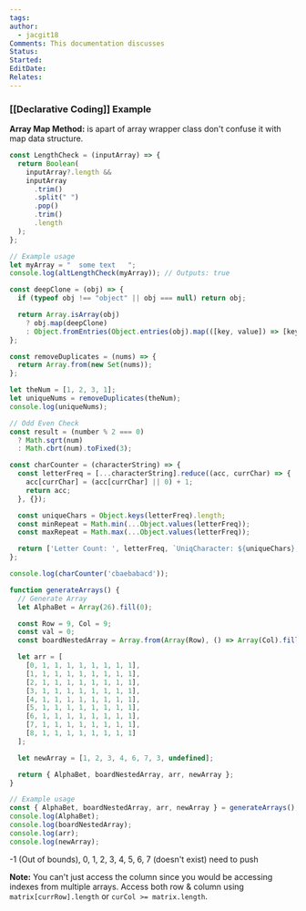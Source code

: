 ```yaml
---
tags: 
author:
  - jacgit18
Comments: This documentation discusses
Status: 
Started: 
EditDate: 
Relates:
---
```

### [[Declarative Coding]] Example

**Array Map Method:** is apart of array wrapper class don't confuse it with map data structure.

```javascript
const LengthCheck = (inputArray) => {
  return Boolean(
    inputArray?.length &&
    inputArray
      .trim()
      .split(" ")
      .pop()
      .trim()
      .length
  );
};

// Example usage
let myArray = "  some text   ";
console.log(altLengthCheck(myArray)); // Outputs: true
```


```javascript
const deepClone = (obj) => {
  if (typeof obj !== "object" || obj === null) return obj;

  return Array.isArray(obj)
    ? obj.map(deepClone)
    : Object.fromEntries(Object.entries(obj).map(([key, value]) => [key, deepClone(value)]));
};
```


```javascript
const removeDuplicates = (nums) => {
  return Array.from(new Set(nums));
};

let theNum = [1, 2, 3, 1];
let uniqueNums = removeDuplicates(theNum);
console.log(uniqueNums);
```



```javascript
// Odd Even Check
const result = (number % 2 === 0)
  ? Math.sqrt(num)
  : Math.cbrt(num).toFixed(3);
```


```javascript
const charCounter = (characterString) => {
  const letterFreq = [...characterString].reduce((acc, currChar) => {
    acc[currChar] = (acc[currChar] || 0) + 1;
    return acc;
  }, {});

  const uniqueChars = Object.keys(letterFreq).length;
  const minRepeat = Math.min(...Object.values(letterFreq));
  const maxRepeat = Math.max(...Object.values(letterFreq));

  return ['Letter Count: ', letterFreq, `UniqCharacter: ${uniqueChars}, MinRepeatCharacters: ${minRepeat}, MaxRepeatCharacters: ${maxRepeat}`];
};

console.log(charCounter('cbaebabacd'));
```


```javascript
function generateArrays() {
  // Generate Array
  let AlphaBet = Array(26).fill(0);

  const Row = 9, Col = 9;
  const val = 0;
  const boardNestedArray = Array.from(Array(Row), () => Array(Col).fill(val));

  let arr = [
    [0, 1, 1, 1, 1, 1, 1, 1, 1],
    [1, 1, 1, 1, 1, 1, 1, 1, 1],
    [2, 1, 1, 1, 1, 1, 1, 1, 1],
    [3, 1, 1, 1, 1, 1, 1, 1, 1],
    [4, 1, 1, 1, 1, 1, 1, 1, 1],
    [5, 1, 1, 1, 1, 1, 1, 1, 1],
    [6, 1, 1, 1, 1, 1, 1, 1, 1],
    [7, 1, 1, 1, 1, 1, 1, 1, 1],
    [8, 1, 1, 1, 1, 1, 1, 1, 1]
  ];

  let newArray = [1, 2, 3, 4, 6, 7, 3, undefined];

  return { AlphaBet, boardNestedArray, arr, newArray };
}

// Example usage
const { AlphaBet, boardNestedArray, arr, newArray } = generateArrays();
console.log(AlphaBet);
console.log(boardNestedArray);
console.log(arr);
console.log(newArray);
```


-1 (Out of bounds), 0, 1, 2, 3, 4, 5, 6, 7 (doesn't exist) need to push

**Note:**
You can't just access the column since you would be accessing indexes from multiple arrays. Access both row & column using `matrix[currRow].length` or `curCol >= matrix.length`.

